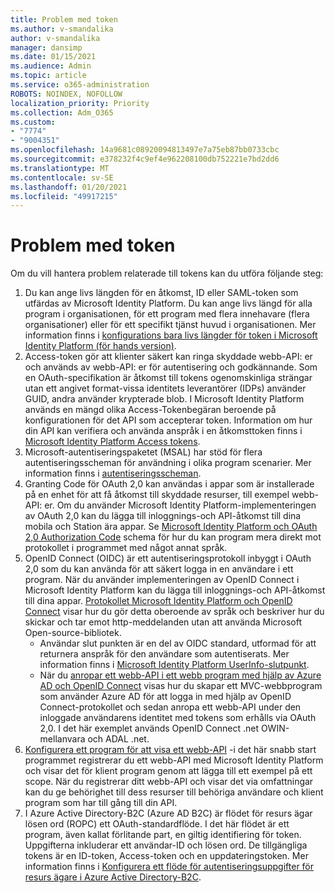 ```yaml
---
title: Problem med token
ms.author: v-smandalika
author: v-smandalika
manager: dansimp
ms.date: 01/15/2021
ms.audience: Admin
ms.topic: article
ms.service: o365-administration
ROBOTS: NOINDEX, NOFOLLOW
localization_priority: Priority
ms.collection: Adm_O365
ms.custom:
- "7774"
- "9004351"
ms.openlocfilehash: 14a9681c08920094813497e7a75eb87bb0733cbc
ms.sourcegitcommit: e378232f4c9ef4e962208100db752221e7bd2dd6
ms.translationtype: MT
ms.contentlocale: sv-SE
ms.lasthandoff: 01/20/2021
ms.locfileid: "49917215"
---
```

# <a name="issues-with-tokens"></a>Problem med token

Om du vill hantera problem relaterade till tokens kan du utföra följande steg:

1. Du kan ange livs längden för en åtkomst, ID eller SAML-token som utfärdas av Microsoft Identity Platform. Du kan ange livs längd för alla program i organisationen, för ett program med flera innehavare (flera organisationer) eller för ett specifikt tjänst huvud i organisationen. Mer information finns i [konfigurations bara livs längder för token i Microsoft Identity Platform (för hands version)](https://docs.microsoft.com/azure/active-directory/develop/active-directory-configurable-token-lifetimes).
2. Access-token gör att klienter säkert kan ringa skyddade webb-API: er och används av webb-API: er för autentisering och godkännande. Som en OAuth-specifikation är åtkomst till tokens ogenomskinliga strängar utan ett angivet format-vissa identitets leverantörer (IDPs) använder GUID, andra använder krypterade blob. I Microsoft Identity Platform används en mängd olika Access-Tokenbegäran beroende på konfigurationen för det API som accepterar token. Information om hur din API kan verifiera och använda anspråk i en åtkomsttoken finns i [Microsoft Identity Platform Access tokens](https://docs.microsoft.com/azure/active-directory/develop/userinfo#calling-the-userinfo-endpoint).
3. Microsoft-autentiseringspaketet (MSAL) har stöd för flera autentiseringsscheman för användning i olika program scenarier. Mer information finns i [autentiseringsscheman](https://docs.microsoft.com/azure/active-directory/develop/msal-authentication-flows#how-each-flow-emits-tokens-and-codes).
4. Granting Code för OAuth 2,0 kan användas i appar som är installerade på en enhet för att få åtkomst till skyddade resurser, till exempel webb-API: er. Om du använder Microsoft Identity Platform-implementeringen av OAuth 2,0 kan du lägga till inloggnings-och API-åtkomst till dina mobila och Station ära appar. Se [Microsoft Identity Platform och OAuth 2,0 Authorization Code](https://docs.microsoft.com/azure/active-directory/develop/v2-oauth2-auth-code-flow#refresh-the-access-token) schema för hur du kan program mera direkt mot protokollet i programmet med något annat språk.
5. OpenID Connect (OIDC) är ett autentiseringsprotokoll inbyggt i OAuth 2,0 som du kan använda för att säkert logga in en användare i ett program. När du använder implementeringen av OpenID Connect i Microsoft Identity Platform kan du lägga till inloggnings-och API-åtkomst till dina appar. [Protokollet Microsoft Identity Platform och OpenID Connect](https://docs.microsoft.com/azure/active-directory/develop/v2-protocols-oidc#send-the-sign-in-request) visar hur du gör detta oberoende av språk och beskriver hur du skickar och tar emot http-meddelanden utan att använda Microsoft Open-source-bibliotek.
    - Användar slut punkten är en del av OIDC standard, utformad för att returnera anspråk för den användare som autentiserats. Mer information finns i [Microsoft Identity Platform UserInfo-slutpunkt](https://docs.microsoft.com/azure/active-directory/develop/userinfo#consider-use-an-id-token-instead).
    - När du [anropar ett webb-API i ett webb program med hjälp av Azure AD och OpenID Connect](https://docs.microsoft.com/samples/azure-samples/active-directory-dotnet-webapp-webapi-openidconnect/active-directory-dotnet-webapp-webapi-openidconnect/) visas hur du skapar ett MVC-webbprogram som använder Azure AD för att logga in med hjälp av OpenID Connect-protokollet och sedan anropa ett webb-API under den inloggade användarens identitet med tokens som erhålls via OAuth 2,0. I det här exemplet används OpenID Connect .net OWIN-mellanvara och ADAL .net.
6. [Konfigurera ett program för att visa ett webb-API](https://docs.microsoft.com/azure/active-directory/develop/quickstart-configure-app-expose-web-apis) -i det här snabb start programmet registrerar du ett webb-API med Microsoft Identity Platform och visar det för klient program genom att lägga till ett exempel på ett scope. När du registrerar ditt webb-API och visar det via omfattningar kan du ge behörighet till dess resurser till behöriga användare och klient program som har till gång till din API.
7. I Azure Active Directory-B2C (Azure AD B2C) är flödet för resurs ägar lösen ord (ROPC) ett OAuth-standardflöde. I det här flödet är ett program, även kallat förlitande part, en giltig identifiering för token. Uppgifterna inkluderar ett användar-ID och lösen ord. De tillgängliga tokens är en ID-token, Access-token och en uppdateringstoken. Mer information finns i [Konfigurera ett flöde för autentiseringsuppgifter för resurs ägare i Azure Active Directory-B2C](https://docs.microsoft.com/azure/active-directory-b2c/add-ropc-policy?tabs=app-reg-ga&pivots=b2c-user-flow). 

